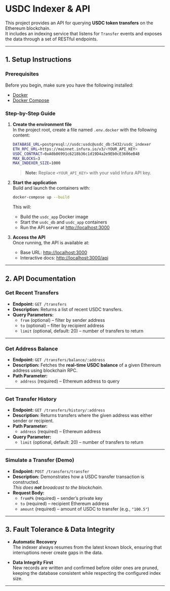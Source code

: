 # **USDC Indexer & API**

This project provides an API for querying **USDC token transfers** on the Ethereum blockchain.  
It includes an indexing service that listens for `Transfer` events and exposes the data through a set of RESTful endpoints.

---

## **1. Setup Instructions**

### **Prerequisites**

Before you begin, make sure you have the following installed:

- [Docker](https://www.docker.com/products/docker-desktop)  
- [Docker Compose](https://docs.docker.com/compose/install/)

### **Step-by-Step Guide**

1. **Create the environment file**  
   In the project root, create a file named `.env.docker` with the following content:

   ```bash
   DATABASE_URL=postgresql://usdc:usdc@usdc_db:5432/usdc_indexer
   ETH_RPC_URL=https://mainnet.infura.io/v3/<YOUR_API_KEY>
   USDC_CONTRACT=0xA0b86991c6218b36c1d19D4a2e9Eb0cE3606eB48
   MAX_BLOCKS=3
   MAX_INDEXER_SIZE=1000
   ```

   > **Note:** Replace `<YOUR_API_KEY>` with your valid Infura API key.

2. **Start the application**  
   Build and launch the containers with:

   ```bash
   docker-compose up --build
   ```

   This will:
   - Build the `usdc_app` Docker image  
   - Start the `usdc_db` and `usdc_app` containers  
   - Run the API server at [http://localhost:3000](http://localhost:3000)

3. **Access the API**  
   Once running, the API is available at:

   - Base URL: [http://localhost:3000](http://localhost:3000)  
   - Interactive docs: [http://localhost:3000/api](http://localhost:3000/api)

---

## **2. API Documentation**

### Get Recent Transfers
- **Endpoint:** `GET /transfers`  
- **Description:** Returns a list of recent USDC transfers.  
- **Query Parameters:**  
  - `from` (optional) – filter by sender address  
  - `to` (optional) – filter by recipient address  
  - `limit` (optional, default: 20) – number of transfers to return  

---

### Get Address Balance
- **Endpoint:** `GET /transfers/balance/:address`  
- **Description:** Fetches the **real-time USDC balance** of a given Ethereum address using blockchain RPC.  
- **Path Parameter:**  
  - `address` (required) – Ethereum address to query  

---

### Get Transfer History
- **Endpoint:** `GET /transfers/history/:address`  
- **Description:** Returns transfers where the given address was either sender or recipient.  
- **Path Parameter:**  
  - `address` (required) – Ethereum address  
- **Query Parameter:**  
  - `limit` (optional, default: 20) – number of transfers to return  

---

### Simulate a Transfer (Demo)
- **Endpoint:** `POST /transfers/transfer`  
- **Description:** Demonstrates how a USDC transfer transaction is constructed.  
  *This does **not** broadcast to the blockchain.*  
- **Request Body:**  
  - `fromPk` (required) – sender’s private key  
  - `to` (required) – recipient Ethereum address  
  - `amount` (required) – amount of USDC to transfer (e.g., `"100.5"`)  

---

## **3. Fault Tolerance & Data Integrity**

- **Automatic Recovery**  
  The indexer always resumes from the latest known block, ensuring that interruptions never create gaps in the data.  

- **Data Integrity First**  
  New records are written and confirmed before older ones are pruned, keeping the database consistent while respecting the configured index size.  

---
